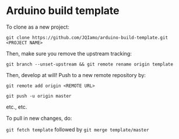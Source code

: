 # Arduino build template

To clone as a new project:

`git clone https://github.com/JQIamo/arduino-build-template.git <PROJECT NAME>`

Then, make sure you remove the upstream tracking:

`git branch --unset-upstream && git remote rename origin template`


Then, develop at will! Push to a new remote repository by:

`git remote add origin <REMOTE URL>`

`git push -u origin master`

etc., etc.

To pull in new changes, do:

`git fetch template` followed by `git merge template/master`
